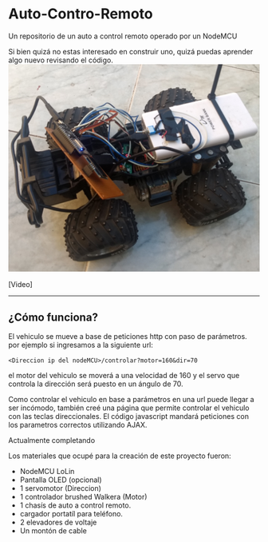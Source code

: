 # Auto-Contro-Remoto
Un repositorio de un auto a control remoto operado por un NodeMCU

Si bien quizá no estas interesado en construir uno, quizá puedas aprender algo nuevo
revisando el código.
![alt text](https://raw.githubusercontent.com/whitesoundcl/Auto-Contro-Remoto/master/imagenes/imagen1.jpg "El auto en cuestión XD")

[Video]

___
## ¿Cómo funciona?
El vehiculo se mueve a base de peticiones http con paso de parámetros.
por ejemplo si ingresamos a la siguiente url:
```
<Direccion ip del nodeMCU>/controlar?motor=160&dir=70
```
el motor del vehiculo se moverá a una velocidad de 160 y el servo que controla la
dirección será puesto en un ángulo de 70.

Como controlar el vehiculo en base a parámetros en una url puede llegar a ser incómodo,
también creé una página que permite controlar el vehiculo con las teclas direccionales.
El código javascript mandará peticiones con los parametros correctos utilizando AJAX.



Actualmente completando

Los materiales que ocupé para la creación de este proyecto fueron:
+ NodeMCU LoLin
+ Pantalla OLED (opcional)
+ 1 servomotor (Direccion)
+ 1 controlador brushed Walkera (Motor)
+ 1 chasís de auto a control remoto.
+ cargador portatíl para teléfono.
+ 2 elevadores de voltaje
+ Un montón de cable

